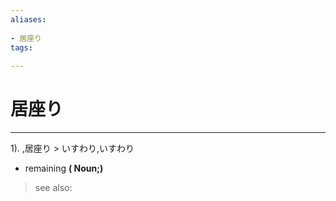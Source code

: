 ```yaml
---
aliases:
    
- 居座り
tags:
    
---
```


# 居座り
---
1).
,居座り > いすわり,いすわり

- remaining
**( Noun;)**
> see also: 
            